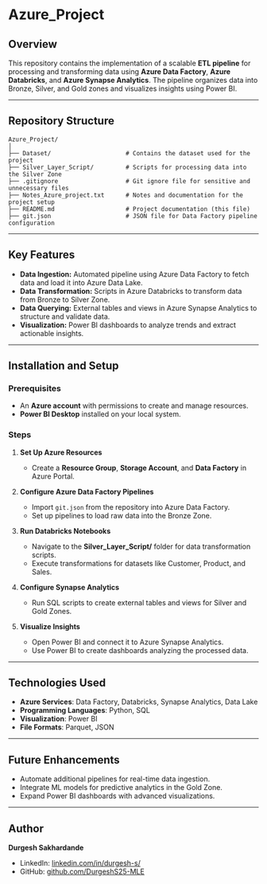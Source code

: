 
# Azure_Project

## Overview
This repository contains the implementation of a scalable **ETL pipeline** for processing and transforming data using **Azure Data Factory**, **Azure Databricks**, and **Azure Synapse Analytics**. The pipeline organizes data into Bronze, Silver, and Gold zones and visualizes insights using Power BI.

---

## Repository Structure
```
Azure_Project/
│
├── Dataset/                     # Contains the dataset used for the project
├── Silver_Layer_Script/         # Scripts for processing data into the Silver Zone
├── .gitignore                   # Git ignore file for sensitive and unnecessary files
├── Notes_Azure_project.txt      # Notes and documentation for the project setup
├── README.md                    # Project documentation (this file)
├── git.json                     # JSON file for Data Factory pipeline configuration
```

---

## Key Features
- **Data Ingestion:** Automated pipeline using Azure Data Factory to fetch data and load it into Azure Data Lake.
- **Data Transformation:** Scripts in Azure Databricks to transform data from Bronze to Silver Zone.
- **Data Querying:** External tables and views in Azure Synapse Analytics to structure and validate data.
- **Visualization:** Power BI dashboards to analyze trends and extract actionable insights.

---

## Installation and Setup

### Prerequisites
- An **Azure account** with permissions to create and manage resources.
- **Power BI Desktop** installed on your local system.

### Steps

1. **Set Up Azure Resources**
   - Create a **Resource Group**, **Storage Account**, and **Data Factory** in Azure Portal.

2. **Configure Azure Data Factory Pipelines**
   - Import `git.json` from the repository into Azure Data Factory.
   - Set up pipelines to load raw data into the Bronze Zone.

3. **Run Databricks Notebooks**
   - Navigate to the **Silver_Layer_Script/** folder for data transformation scripts.
   - Execute transformations for datasets like Customer, Product, and Sales.

4. **Configure Synapse Analytics**
   - Run SQL scripts to create external tables and views for Silver and Gold Zones.

5. **Visualize Insights**
   - Open Power BI and connect it to Azure Synapse Analytics.
   - Use Power BI to create dashboards analyzing the processed data.

---

## Technologies Used
- **Azure Services**: Data Factory, Databricks, Synapse Analytics, Data Lake
- **Programming Languages**: Python, SQL
- **Visualization**: Power BI
- **File Formats**: Parquet, JSON

---

## Future Enhancements
- Automate additional pipelines for real-time data ingestion.
- Integrate ML models for predictive analytics in the Gold Zone.
- Expand Power BI dashboards with advanced visualizations.

---

## Author
**Durgesh Sakhardande**  
- LinkedIn: [linkedin.com/in/durgesh-s/](https://linkedin.com/in/durgesh-s/)  
- GitHub: [github.com/DurgeshS25-MLE](https://github.com/DurgeshS25-MLE)
